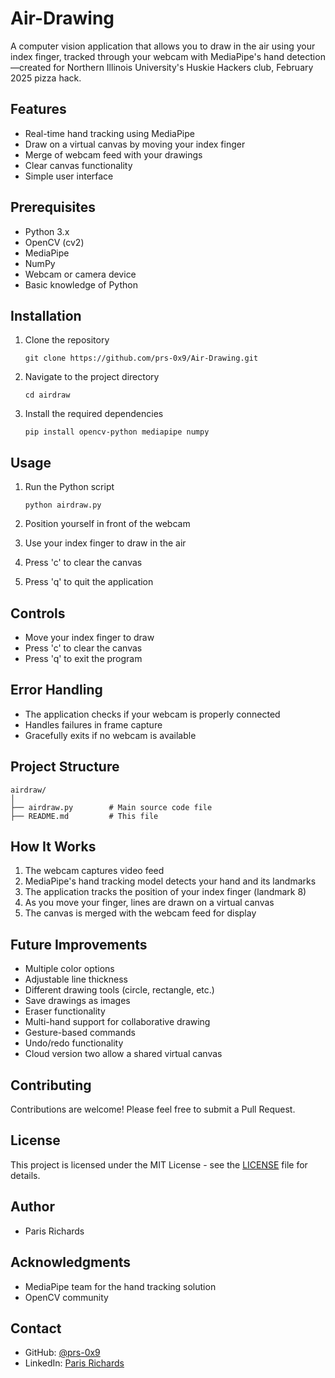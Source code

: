 # Air-Drawing

A computer vision application that allows you to draw in the air using your index finger, tracked through your webcam with MediaPipe's hand detection—created for Northern Illinois University's Huskie Hackers club, February 2025 pizza hack.

## Features

- Real-time hand tracking using MediaPipe
- Draw on a virtual canvas by moving your index finger
- Merge of webcam feed with your drawings
- Clear canvas functionality
- Simple user interface

## Prerequisites

- Python 3.x
- OpenCV (cv2)
- MediaPipe
- NumPy
- Webcam or camera device
- Basic knowledge of Python

## Installation

1. Clone the repository

    ```
    git clone https://github.com/prs-0x9/Air-Drawing.git
    ```

2. Navigate to the project directory

    ```
    cd airdraw
    ```

3. Install the required dependencies

    ```
    pip install opencv-python mediapipe numpy
    ```

## Usage

1. Run the Python script

    ```
    python airdraw.py
    ```

2. Position yourself in front of the webcam
3. Use your index finger to draw in the air
4. Press 'c' to clear the canvas
5. Press 'q' to quit the application

## Controls

- Move your index finger to draw
- Press 'c' to clear the canvas
- Press 'q' to exit the program

## Error Handling

- The application checks if your webcam is properly connected
- Handles failures in frame capture
- Gracefully exits if no webcam is available

## Project Structure

```
airdraw/
│
├── airdraw.py        # Main source code file
├── README.md         # This file
```

## How It Works

1. The webcam captures video feed
2. MediaPipe's hand tracking model detects your hand and its landmarks
3. The application tracks the position of your index finger (landmark 8)
4. As you move your finger, lines are drawn on a virtual canvas
5. The canvas is merged with the webcam feed for display

## Future Improvements

- Multiple color options
- Adjustable line thickness
- Different drawing tools (circle, rectangle, etc.)
- Save drawings as images
- Eraser functionality
- Multi-hand support for collaborative drawing
- Gesture-based commands
- Undo/redo functionality
- Cloud version two allow a shared virtual canvas

## Contributing

Contributions are welcome! Please feel free to submit a Pull Request.

## License

This project is licensed under the MIT License - see the [LICENSE](LICENSE) file for details.

## Author

- Paris Richards

## Acknowledgments

- MediaPipe team for the hand tracking solution
- OpenCV community

## Contact

- GitHub: [@prs-0x9](https://github.com/prs-0x9)
- LinkedIn: [Paris Richards](https://www.linkedin.com/in/parisrichards974/)